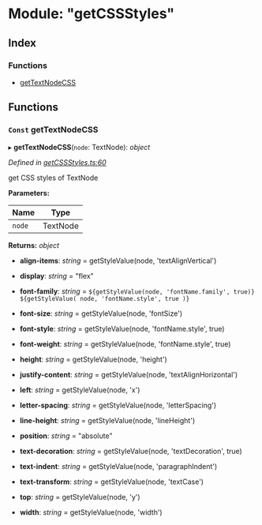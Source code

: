 
# Module: "getCSSStyles"

## Index

### Functions

* [getTextNodeCSS](_getcssstyles_.md#const-gettextnodecss)

## Functions

### `Const` getTextNodeCSS

▸ **getTextNodeCSS**(`node`: TextNode): *object*

*Defined in [getCSSStyles.ts:60](https://github.com/figma-plugin-helper-functions/figma-plugin-helpers/blob/7c4bed4/src/helpers/getCSSStyles.ts#L60)*

 get CSS styles of TextNode

**Parameters:**

Name | Type |
------ | ------ |
`node` | TextNode |

**Returns:** *object*

* **align-items**: *string* = getStyleValue(node, 'textAlignVertical')

* **display**: *string* = "flex"

* **font-family**: *string* = `${getStyleValue(node, 'fontName.family', true)} ${getStyleValue(
			node,
			'fontName.style',
			true
		)}`

* **font-size**: *string* = getStyleValue(node, 'fontSize')

* **font-style**: *string* = getStyleValue(node, 'fontName.style', true)

* **font-weight**: *string* = getStyleValue(node, 'fontName.style', true)

* **height**: *string* = getStyleValue(node, 'height')

* **justify-content**: *string* = getStyleValue(node, 'textAlignHorizontal')

* **left**: *string* = getStyleValue(node, 'x')

* **letter-spacing**: *string* = getStyleValue(node, 'letterSpacing')

* **line-height**: *string* = getStyleValue(node, 'lineHeight')

* **position**: *string* = "absolute"

* **text-decoration**: *string* = getStyleValue(node, 'textDecoration', true)

* **text-indent**: *string* = getStyleValue(node, 'paragraphIndent')

* **text-transform**: *string* = getStyleValue(node, 'textCase')

* **top**: *string* = getStyleValue(node, 'y')

* **width**: *string* = getStyleValue(node, 'width')
